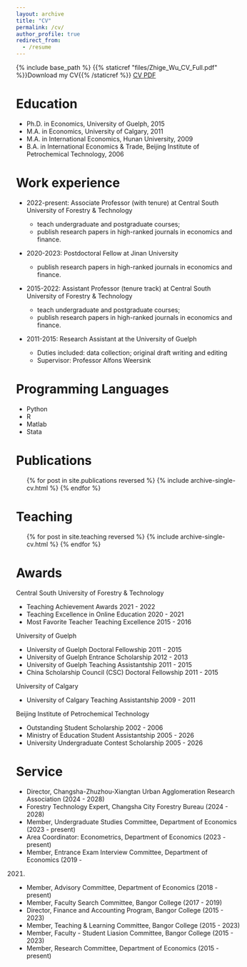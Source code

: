 ```yaml
---
layout: archive
title: "CV"
permalink: /cv/
author_profile: true
redirect_from:
  - /resume
---
```


{% include base_path %}
{{% staticref "files/Zhige_Wu_CV_Full.pdf" %}}Download my CV{{% /staticref %}}
[CV PDF](https://github.com/wu-zhige/zhige_wu.github.io/blob/master/files/Zhige_Wu_CV_Full.pdf?raw=true)

Education
======
* Ph.D. in Economics, University of Guelph, 2015 
* M.A. in Economics, University of Calgary, 2011
* M.A. in International Economics, Hunan University, 2009
* B.A. in International Economics & Trade, Beijing Institute of Petrochemical Technology, 2006

Work experience
======
* 2022-present: Associate Professor (with tenure) at Central South University of Forestry & Technology
  * teach undergraduate and postgraduate courses;
  * publish research papers in high-ranked journals in economics and finance.

* 2020-2023: Postdoctoral Fellow at Jinan University
  * publish research papers in high-ranked journals in economics and finance.

* 2015-2022: Assistant Professor (tenure track) at Central South University of Forestry & Technology
  * teach undergraduate and postgraduate courses;
  * publish research papers in high-ranked journals in economics and finance.

* 2011-2015: Research Assistant at the University of Guelph
  * Duties included: data collection; original draft writing and editing 
  * Supervisor: Professor Alfons Weersink
  
Programming Languages
======
* Python
* R
* Matlab
* Stata

Publications
======
  <ul>{% for post in site.publications reversed %}
    {% include archive-single-cv.html %}
  {% endfor %}</ul>
  
Teaching
======
  <ul>{% for post in site.teaching reversed %}
    {% include archive-single-cv.html %}
  {% endfor %}</ul>

  Awards
======
Central South University of Forestry & Technology
* Teaching Achievement Awards 2021 - 2022
* Teaching Excellence in Online Education 2020 - 2021
* Most Favorite Teacher Teaching Excellence 2015 - 2016

University of Guelph
* University of Guelph Doctoral Fellowship 2011 - 2015
* University of Guelph Entrance Scholarship 2012 - 2013
* University of Guelph Teaching Assistantship 2011 - 2015
* China Scholarship Council (CSC) Doctoral Fellowship 2011 - 2015

University of Calgary
* University of Calgary Teaching Assistantship 2009 - 2011

Beijing Institute of Petrochemical Technology
* Outstanding Student Scholarship 2002 - 2006
* Ministry of Education Student Assistantship 2005 - 2026
* University Undergraduate Contest Scholarship 2005 - 2026

  
Service 
======
* Director, Changsha-Zhuzhou-Xiangtan Urban Agglomeration Research Association
(2024 - 2028)
* Forestry Technology Expert, Changsha City Forestry Bureau (2024 - 2028)
* Member, Undergraduate Studies Committee, Department of Economics (2023 -
present)
* Area Coordinator: Econometrics, Department of Economics (2023 - present)
* Member, Entrance Exam Interview Committee, Department of Economics (2019 -
2021)
* Member, Advisory Committee, Department of Economics (2018 - present)
* Member, Faculty Search Committee, Bangor College (2017 - 2019)
* Director, Finance and Accounting Program, Bangor College (2015 - 2023)
* Member, Teaching & Learning Committee, Bangor College (2015 - 2023)
* Member, Faculty - Student Liasion Committee, Bangor College (2015 - 2023)
* Member, Research Committee, Department of Economics (2015 - present)

